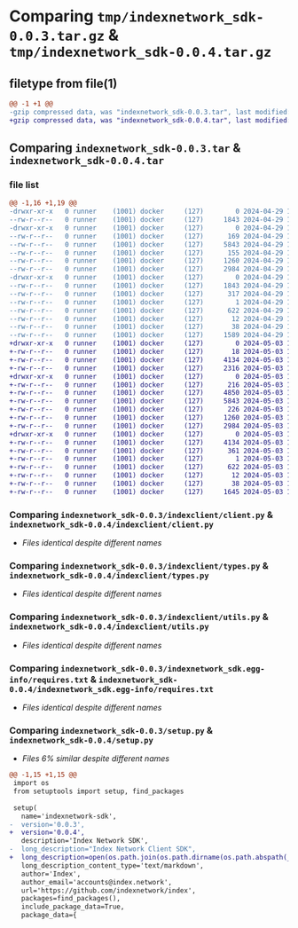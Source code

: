 # Comparing `tmp/indexnetwork_sdk-0.0.3.tar.gz` & `tmp/indexnetwork_sdk-0.0.4.tar.gz`

## filetype from file(1)

```diff
@@ -1 +1 @@
-gzip compressed data, was "indexnetwork_sdk-0.0.3.tar", last modified: Mon Apr 29 15:57:02 2024, max compression
+gzip compressed data, was "indexnetwork_sdk-0.0.4.tar", last modified: Fri May  3 11:10:54 2024, max compression
```

## Comparing `indexnetwork_sdk-0.0.3.tar` & `indexnetwork_sdk-0.0.4.tar`

### file list

```diff
@@ -1,16 +1,19 @@
-drwxr-xr-x   0 runner    (1001) docker     (127)        0 2024-04-29 15:57:02.307584 indexnetwork_sdk-0.0.3/
--rw-r--r--   0 runner    (1001) docker     (127)     1843 2024-04-29 15:57:02.307584 indexnetwork_sdk-0.0.3/PKG-INFO
-drwxr-xr-x   0 runner    (1001) docker     (127)        0 2024-04-29 15:57:02.307584 indexnetwork_sdk-0.0.3/indexclient/
--rw-r--r--   0 runner    (1001) docker     (127)      169 2024-04-29 15:56:52.000000 indexnetwork_sdk-0.0.3/indexclient/__init__.py
--rw-r--r--   0 runner    (1001) docker     (127)     5843 2024-04-29 15:56:52.000000 indexnetwork_sdk-0.0.3/indexclient/client.py
--rw-r--r--   0 runner    (1001) docker     (127)      155 2024-04-29 15:56:52.000000 indexnetwork_sdk-0.0.3/indexclient/config.py
--rw-r--r--   0 runner    (1001) docker     (127)     1260 2024-04-29 15:56:52.000000 indexnetwork_sdk-0.0.3/indexclient/types.py
--rw-r--r--   0 runner    (1001) docker     (127)     2984 2024-04-29 15:56:52.000000 indexnetwork_sdk-0.0.3/indexclient/utils.py
-drwxr-xr-x   0 runner    (1001) docker     (127)        0 2024-04-29 15:57:02.307584 indexnetwork_sdk-0.0.3/indexnetwork_sdk.egg-info/
--rw-r--r--   0 runner    (1001) docker     (127)     1843 2024-04-29 15:57:02.000000 indexnetwork_sdk-0.0.3/indexnetwork_sdk.egg-info/PKG-INFO
--rw-r--r--   0 runner    (1001) docker     (127)      317 2024-04-29 15:57:02.000000 indexnetwork_sdk-0.0.3/indexnetwork_sdk.egg-info/SOURCES.txt
--rw-r--r--   0 runner    (1001) docker     (127)        1 2024-04-29 15:57:02.000000 indexnetwork_sdk-0.0.3/indexnetwork_sdk.egg-info/dependency_links.txt
--rw-r--r--   0 runner    (1001) docker     (127)      622 2024-04-29 15:57:02.000000 indexnetwork_sdk-0.0.3/indexnetwork_sdk.egg-info/requires.txt
--rw-r--r--   0 runner    (1001) docker     (127)       12 2024-04-29 15:57:02.000000 indexnetwork_sdk-0.0.3/indexnetwork_sdk.egg-info/top_level.txt
--rw-r--r--   0 runner    (1001) docker     (127)       38 2024-04-29 15:57:02.307584 indexnetwork_sdk-0.0.3/setup.cfg
--rw-r--r--   0 runner    (1001) docker     (127)     1589 2024-04-29 15:56:52.000000 indexnetwork_sdk-0.0.3/setup.py
+drwxr-xr-x   0 runner    (1001) docker     (127)        0 2024-05-03 11:10:54.769355 indexnetwork_sdk-0.0.4/
+-rw-r--r--   0 runner    (1001) docker     (127)       18 2024-05-03 11:10:35.000000 indexnetwork_sdk-0.0.4/MANIFEST.in
+-rw-r--r--   0 runner    (1001) docker     (127)     4134 2024-05-03 11:10:54.765354 indexnetwork_sdk-0.0.4/PKG-INFO
+-rw-r--r--   0 runner    (1001) docker     (127)     2316 2024-05-03 11:10:35.000000 indexnetwork_sdk-0.0.4/README.MD
+drwxr-xr-x   0 runner    (1001) docker     (127)        0 2024-05-03 11:10:54.765354 indexnetwork_sdk-0.0.4/indexclient/
+-rw-r--r--   0 runner    (1001) docker     (127)      216 2024-05-03 11:10:35.000000 indexnetwork_sdk-0.0.4/indexclient/__init__.py
+-rw-r--r--   0 runner    (1001) docker     (127)     4850 2024-05-03 11:10:36.000000 indexnetwork_sdk-0.0.4/indexclient/chroma.py
+-rw-r--r--   0 runner    (1001) docker     (127)     5843 2024-05-03 11:10:36.000000 indexnetwork_sdk-0.0.4/indexclient/client.py
+-rw-r--r--   0 runner    (1001) docker     (127)      226 2024-05-03 11:10:36.000000 indexnetwork_sdk-0.0.4/indexclient/config.py
+-rw-r--r--   0 runner    (1001) docker     (127)     1260 2024-05-03 11:10:36.000000 indexnetwork_sdk-0.0.4/indexclient/types.py
+-rw-r--r--   0 runner    (1001) docker     (127)     2984 2024-05-03 11:10:36.000000 indexnetwork_sdk-0.0.4/indexclient/utils.py
+drwxr-xr-x   0 runner    (1001) docker     (127)        0 2024-05-03 11:10:54.765354 indexnetwork_sdk-0.0.4/indexnetwork_sdk.egg-info/
+-rw-r--r--   0 runner    (1001) docker     (127)     4134 2024-05-03 11:10:54.000000 indexnetwork_sdk-0.0.4/indexnetwork_sdk.egg-info/PKG-INFO
+-rw-r--r--   0 runner    (1001) docker     (127)      361 2024-05-03 11:10:54.000000 indexnetwork_sdk-0.0.4/indexnetwork_sdk.egg-info/SOURCES.txt
+-rw-r--r--   0 runner    (1001) docker     (127)        1 2024-05-03 11:10:54.000000 indexnetwork_sdk-0.0.4/indexnetwork_sdk.egg-info/dependency_links.txt
+-rw-r--r--   0 runner    (1001) docker     (127)      622 2024-05-03 11:10:54.000000 indexnetwork_sdk-0.0.4/indexnetwork_sdk.egg-info/requires.txt
+-rw-r--r--   0 runner    (1001) docker     (127)       12 2024-05-03 11:10:54.000000 indexnetwork_sdk-0.0.4/indexnetwork_sdk.egg-info/top_level.txt
+-rw-r--r--   0 runner    (1001) docker     (127)       38 2024-05-03 11:10:54.769355 indexnetwork_sdk-0.0.4/setup.cfg
+-rw-r--r--   0 runner    (1001) docker     (127)     1645 2024-05-03 11:10:36.000000 indexnetwork_sdk-0.0.4/setup.py
```

### Comparing `indexnetwork_sdk-0.0.3/indexclient/client.py` & `indexnetwork_sdk-0.0.4/indexclient/client.py`

 * *Files identical despite different names*

### Comparing `indexnetwork_sdk-0.0.3/indexclient/types.py` & `indexnetwork_sdk-0.0.4/indexclient/types.py`

 * *Files identical despite different names*

### Comparing `indexnetwork_sdk-0.0.3/indexclient/utils.py` & `indexnetwork_sdk-0.0.4/indexclient/utils.py`

 * *Files identical despite different names*

### Comparing `indexnetwork_sdk-0.0.3/indexnetwork_sdk.egg-info/requires.txt` & `indexnetwork_sdk-0.0.4/indexnetwork_sdk.egg-info/requires.txt`

 * *Files identical despite different names*

### Comparing `indexnetwork_sdk-0.0.3/setup.py` & `indexnetwork_sdk-0.0.4/setup.py`

 * *Files 6% similar despite different names*

```diff
@@ -1,15 +1,15 @@
 import os
 from setuptools import setup, find_packages
 
 setup(
   name='indexnetwork-sdk',
-  version='0.0.3',
+  version='0.0.4',
   description='Index Network SDK',
-  long_description="Index Network Client SDK",
+  long_description=open(os.path.join(os.path.dirname(os.path.abspath(__file__)), 'README.MD')).read(),
   long_description_content_type='text/markdown',
   author='Index',
   author_email='accounts@index.network',
   url='https://github.com/indexnetwork/index',
   packages=find_packages(),
   include_package_data=True,
   package_data={
```

